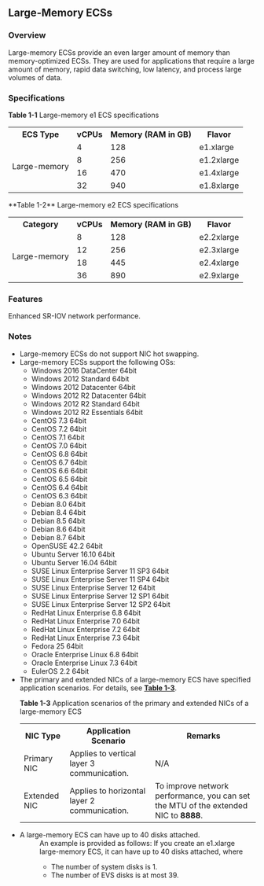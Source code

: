 ## Large-Memory ECSs

### Overview

Large-memory ECSs provide an even larger amount of memory than memory-optimized
ECSs. They are used for applications that require a large amount of memory,
rapid data switching, low latency, and process large volumes of data.

### Specifications

**Table 1-1** Large-memory e1 ECS specifications
<table>
      <tr>
         <th>ECS Type</th>
         <th>vCPUs</th>
         <th>Memory (RAM in GB)</th>
         <th>Flavor</th>
      </tr>
      <tr>
         <td rowspan="4">Large-memory</td>
         <td>4</td>
         <td>128</td>
         <td>e1.xlarge</td>
      </tr>
      <tr>
         <td>8</td>
         <td>256</td>
         <td>e1.2xlarge</td>
      </tr>
      <tr>
         <td>16</td>
         <td>470</td>
         <td>e1.4xlarge</td>
      </tr>
      <tr>
         <td>32</td>
         <td>940</td>
         <td>e1.8xlarge</td>
      </tr>
</table>
**Table 1-2** Large-memory e2 ECS specifications
<table>
      <tr>
         <th>Category</th>
         <th>vCPUs</th>
         <th>Memory (RAM in GB)</th>
         <th>Flavor</th>
      </tr>
      <tr>
         <td rowspan=4>Large-memory</td>
         <td>8</td>
         <td>128</td>
         <td>e2.2xlarge</td>
      </tr>
      <tr>
         <td>12</td>
         <td>256</td>
         <td>e2.3xlarge</td>
      </tr>
      <tr>
         <td>18</td>
         <td>445</td>
         <td>e2.4xlarge</td>
      </tr>
      <tr>
         <td>36</td>
         <td>890</td>
         <td>e2.9xlarge</td>
      </tr>
</table>

### Features

Enhanced SR-IOV network performance.

### Notes
<ul>
<li>Large-memory ECSs do not support NIC hot swapping.</li>
<li>Large-memory ECSs support the following OSs:
<ul>
<li>Windows 2016 DataCenter 64bit</li>
<li>Windows 2012 Standard 64bit</li>
<li>Windows 2012 Datacenter 64bit</li>
<li>Windows 2012 R2 Datacenter 64bit</li>
<li>Windows 2012 R2 Standard 64bit</li>
<li>Windows 2012 R2 Essentials 64bit</li>
<li>CentOS 7.3 64bit</li>
<li>CentOS 7.2 64bit</li>
<li>CentOS 7.1 64bit</li>
<li>CentOS 7.0 64bit</li>
<li>CentOS 6.8 64bit</li>
<li> CentOS 6.7 64bit</li>
<li>CentOS 6.6 64bit</li>
<li>CentOS 6.5 64bit</li>
<li>CentOS 6.4 64bit</li>
<li>CentOS 6.3 64bit</li>
<li>Debian 8.0 64bit</li>
<li>Debian 8.4 64bit</li>
<li>Debian 8.5 64bit</li>
<li>Debian 8.6 64bit</li>
<li>Debian 8.7 64bit</li>
<li>OpenSUSE 42.2 64bit</li>
<li>Ubuntu Server 16.10 64bit</li>
<li>Ubuntu Server 16.04 64bit</li>
<li>SUSE Linux Enterprise Server 11 SP3 64bit</li>
<li>SUSE Linux Enterprise Server 11 SP4 64bit</li>
<li>SUSE Linux Enterprise Server 12 64bit</li>
<li>SUSE Linux Enterprise Server 12 SP1 64bit</li>
<li>SUSE Linux Enterprise Server 12 SP2 64bit</li>
<li>RedHat Linux Enterprise 6.8 64bit</li>
<li>RedHat Linux Enterprise 7.0 64bit</li>
<li>RedHat Linux Enterprise 7.2 64bit</li>
<li>RedHat Linux Enterprise 7.3 64bit</li>
<li>Fedora 25 64bit</li>
<li>Oracle Enterprise Linux 6.8 64bit</li>
<li>Oracle Enterprise Linux 7.3 64bit</li>
<li>EulerOS 2.2 64bit</li>
</ul>
<li>The primary and extended NICs of a large-memory ECS have specified
application scenarios. For details, see <b><a href="#tips">Table 1-3</a></b>.</li>

<b><a name="tips">Table 1-3</a></b> Application scenarios of the primary and extended NICs of a large-memory ECS
<table>
      <tr>
          <th>NIC Type</th>
          <th>Application Scenario</th>
          <th>Remarks</th>
      </tr>
      <tr>
          <td>Primary NIC</td>
          <td>Applies to vertical layer 3 communication.</td>
          <td>N/A</td>
      </tr>
      <tr>
          <td>Extended NIC</td>
          <td>Applies to horizontal layer 2 communication.</td>
          <td>To improve network performance, you can set the MTU of the extended NIC to <b>8888</b>.</td>
      </tr>
</table>
<li>A large-memory ECS can have up to 40 disks attached.
<dd>An example is provided as follows:
If you create an e1.xlarge large-memory ECS, it can have up to 40 disks
attached, where
<ul>
<li>The number of system disks is 1.</li>
<li>The number of EVS disks is at most 39.</li></ul></ul></ul>
  

